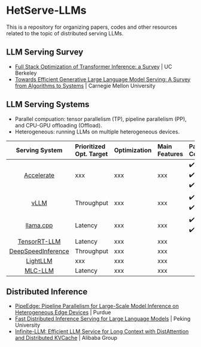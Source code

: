 # HetServe-LLMs
This is a repository for organizing papers, codes and other resources related to the topic of distributed serving LLMs.

## LLM Serving Survey
- [Full Stack Optimization of Transformer Inference: a Survey](https://arxiv.org/abs/2302.14017) | UC Berkeley
- [Towards Efficient Generative Large Language Model Serving: A Survey from Algorithms to Systems](https://arxiv.org/pdf/2312.15234) | Carnegie Mellon University

## LLM Serving Systems

- Parallel compuation: tensor parallelism (TP), pipeline parallelism (PP), and CPU-GPU offloading (Offload).
- Heterogeneous: running LLMs on multiple heterogeneous devices.

|Serving System|Prioritized Opt. Target|Optimization|Main Features|Parallel Computation|Heterogeneous|
|:---:|:---|:---|:---|:---|:---:|
|[Accelerate](https://github.com/huggingface/accelerate)|xxx|xxx|xxx|✔️TP<br>✔️PP<br>✔️Offload||
|[vLLM](https://github.com/vllm-project/vllm)|Throughput|xxx|xxx|✔️TP<br>✔️PP|✔️|
|[llama.cpp](https://github.com/ggerganov/llama.cpp)|Latency|xxx|xxx|✔️TP<br>✔️PP|✔️|
|[TensorRT-LLM](https://github.com/NVIDIA/TensorRT-LLM)|Latency|xxx|xxx|||
|[DeepSpeedInference](https://github.com/microsoft/DeepSpeed)|Throughput|xxx|xxx|||
|[LightLLM](https://github.com/ModelTC/lightllm)|xxx|xxx|xxx|||
|[MLC-LLM](https://github.com/mlc-ai/mlc-llm)|Latency|xxx|xxx|||

## Distributed Inference
- [PipeEdge: Pipeline Parallelism for Large-Scale Model Inference on Heterogeneous Edge Devices](https://github.com/usc-isi/PipeEdge) | Purdue
- [Fast Distributed Inference Serving for Large Language Models](https://arxiv.org/abs/2305.05920) | Peking University
- [Infinite-LLM: Efficient LLM Service for Long Context with DistAttention and Distributed KVCache](https://arxiv.org/abs/2401.02669) | Alibaba Group
